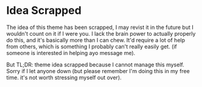 # Idea Scrapped
The idea of this theme has been scrapped, I may revist it in the future but I wouldn't count on it if I were you. I lack the brain power to actually properly do this, and it's basically more than I can chew. It'd require a lot of help from others, which is something I probably can't really easily get. (if someone is interested in helping ayo message me).

But TL;DR: theme idea scrapped because I cannot manage this myself. Sorry if I let anyone down (but please remember I'm doing this in my free time. it's not worth stressing myself out over).

<!-- # Discord You
A customizable Discord theme based off of Google's **[Material You](https://m3.material.io/)** design.

This theme was made by Hoofer. Just Hoofer. Not LuckFire. All rights reserved to him.

Hopefully more info soon, this idea literally just began today (12/7/2021), and there's a lot that needs to be done planning wise.
 -->
